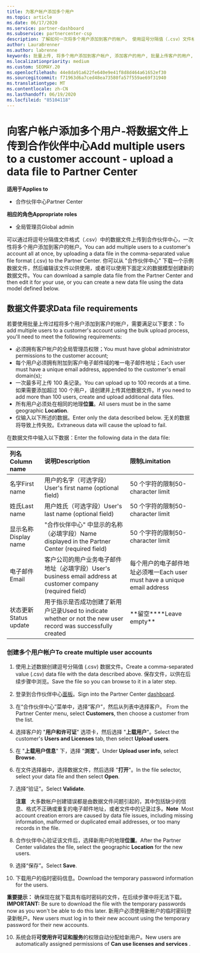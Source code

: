 ```yaml
---
title: 为客户帐户添加多个用户
ms.topic: article
ms.date: 06/17/2020
ms.service: partner-dashboard
ms.subservice: partnercenter-csp
description: 了解如何一次将多个用户添加到客户的帐户。 使用逗号分隔值（.csv）文件格式将数据文件上传到合作伙伴中心。
author: LauraBrenner
ms.author: labrenne
keywords: 批量上传, 将多个用户添加到客户帐户, 添加客户的用户, 批量上传客户的用户, 客户帐户, 客户用户, 用户
ms.localizationpriority: medium
ms.custom: SEOMAY.20
ms.openlocfilehash: 44e8da91a622fe640e9e41f8d8d464a61652ef30
ms.sourcegitcommit: f71963d6a7ced48ea73580fa57f559ae69f31940
ms.translationtype: MT
ms.contentlocale: zh-CN
ms.lasthandoff: 06/19/2020
ms.locfileid: "85104118"
---
```

# <a name="add-multiple-users-to-a-customer-account---upload-a-data-file-to-partner-center"></a><span data-ttu-id="a8eb5-105">向客户帐户添加多个用户-将数据文件上传到合作伙伴中心</span><span class="sxs-lookup"><span data-stu-id="a8eb5-105">Add multiple users to a customer account - upload a data file to Partner Center</span></span>

<span data-ttu-id="a8eb5-106">**适用于**</span><span class="sxs-lookup"><span data-stu-id="a8eb5-106">**Applies to**</span></span>

- <span data-ttu-id="a8eb5-107">合作伙伴中心</span><span class="sxs-lookup"><span data-stu-id="a8eb5-107">Partner Center</span></span>

<span data-ttu-id="a8eb5-108">**相应的角色**</span><span class="sxs-lookup"><span data-stu-id="a8eb5-108">**Appropriate roles**</span></span>

- <span data-ttu-id="a8eb5-109">全局管理员</span><span class="sxs-lookup"><span data-stu-id="a8eb5-109">Global admin</span></span>

<span data-ttu-id="a8eb5-110">可以通过将逗号分隔值文件格式（.csv）中的数据文件上传到合作伙伴中心，一次性将多个用户添加到客户的帐户。</span><span class="sxs-lookup"><span data-stu-id="a8eb5-110">You can add multiple users to a customer's account all at once, by uploading a data file in the comma-separated value file format (.csv) to the Partner Center.</span></span> <span data-ttu-id="a8eb5-111">你可以从 "合作伙伴中心" 下载一个示例数据文件，然后编辑该文件以供使用，或者可以使用下面定义的数据模型创建新的数据文件。</span><span class="sxs-lookup"><span data-stu-id="a8eb5-111">You can download a sample data file from the Partner Center and then edit it for your use, or you can create a new data file using the data model defined below.</span></span>

## <a name="data-file-requirements"></a><a href="" id="creatingtheimportcsvfile"></a><span data-ttu-id="a8eb5-112">数据文件要求</span><span class="sxs-lookup"><span data-stu-id="a8eb5-112">Data file requirements</span></span>

<span data-ttu-id="a8eb5-113">若要使用批量上传过程将多个用户添加到客户的帐户，需要满足以下要求：</span><span class="sxs-lookup"><span data-stu-id="a8eb5-113">To add multiple users to a customer's account using the bulk upload process, you'll need to meet the following requirements:</span></span>

- <span data-ttu-id="a8eb5-114">必须拥有客户帐户的全局管理员权限；</span><span class="sxs-lookup"><span data-stu-id="a8eb5-114">You must have global administrator permissions to the customer account;</span></span>
- <span data-ttu-id="a8eb5-115">每个用户必须拥有附加到客户电子邮件域的唯一电子邮件地址；</span><span class="sxs-lookup"><span data-stu-id="a8eb5-115">Each user must have a unique email address, appended to the customer's email domain(s);</span></span>
- <span data-ttu-id="a8eb5-116">一次最多可上传 100 条记录。</span><span class="sxs-lookup"><span data-stu-id="a8eb5-116">You can upload up to 100 records at a time.</span></span> <span data-ttu-id="a8eb5-117">如果需要添加超过 100 个用户，请创建并上传其他数据文件。</span><span class="sxs-lookup"><span data-stu-id="a8eb5-117">If you need to add more than 100 users, create and upload additional data files.</span></span>
- <span data-ttu-id="a8eb5-118">所有用户必须处在相同的地理**位置**。</span><span class="sxs-lookup"><span data-stu-id="a8eb5-118">All users must be in the same geographic **Location**.</span></span>
- <span data-ttu-id="a8eb5-119">仅输入以下所述的数据。</span><span class="sxs-lookup"><span data-stu-id="a8eb5-119">Enter only the data described below.</span></span> <span data-ttu-id="a8eb5-120">无关的数据将导致上传失败。</span><span class="sxs-lookup"><span data-stu-id="a8eb5-120">Extraneous data will cause the upload to fail.</span></span>

<span data-ttu-id="a8eb5-121">在数据文件中输入以下数据：</span><span class="sxs-lookup"><span data-stu-id="a8eb5-121">Enter the following data in the data file:</span></span>

| <span data-ttu-id="a8eb5-122">**列名**</span><span class="sxs-lookup"><span data-stu-id="a8eb5-122">**Column name**</span></span> | <span data-ttu-id="a8eb5-123">**说明**</span><span class="sxs-lookup"><span data-stu-id="a8eb5-123">**Description**</span></span>  | <span data-ttu-id="a8eb5-124">**限制**</span><span class="sxs-lookup"><span data-stu-id="a8eb5-124">**Limitation**</span></span>  |
|:-------- |:------  |:----- |
| <span data-ttu-id="a8eb5-125">名字</span><span class="sxs-lookup"><span data-stu-id="a8eb5-125">First name</span></span>  | <span data-ttu-id="a8eb5-126">用户的名字（可选字段）</span><span class="sxs-lookup"><span data-stu-id="a8eb5-126">User's first name (optional field)</span></span>  | <span data-ttu-id="a8eb5-127">50 个字符的限制</span><span class="sxs-lookup"><span data-stu-id="a8eb5-127">50-character limit</span></span>  |
| <span data-ttu-id="a8eb5-128">姓氏</span><span class="sxs-lookup"><span data-stu-id="a8eb5-128">Last name</span></span>  | <span data-ttu-id="a8eb5-129">用户姓氏（可选字段）</span><span class="sxs-lookup"><span data-stu-id="a8eb5-129">User's last name (optional field)</span></span>  | <span data-ttu-id="a8eb5-130">50 个字符的限制</span><span class="sxs-lookup"><span data-stu-id="a8eb5-130">50-character limit</span></span>  |
| <span data-ttu-id="a8eb5-131">显示名称</span><span class="sxs-lookup"><span data-stu-id="a8eb5-131">Display name</span></span>    | <span data-ttu-id="a8eb5-132">"合作伙伴中心" 中显示的名称（必填字段）</span><span class="sxs-lookup"><span data-stu-id="a8eb5-132">Name displayed in the Partner Center (required field)</span></span>                            | <span data-ttu-id="a8eb5-133">50 个字符的限制</span><span class="sxs-lookup"><span data-stu-id="a8eb5-133">50-character limit</span></span>                         |
| <span data-ttu-id="a8eb5-134">电子邮件</span><span class="sxs-lookup"><span data-stu-id="a8eb5-134">Email</span></span>   | <span data-ttu-id="a8eb5-135">客户公司的用户业务电子邮件地址（必填字段）</span><span class="sxs-lookup"><span data-stu-id="a8eb5-135">User's business email address at customer company (required field)</span></span>           | <span data-ttu-id="a8eb5-136">每个用户的电子邮件地址必须唯一</span><span class="sxs-lookup"><span data-stu-id="a8eb5-136">Each user must have a unique email address</span></span> |
| <span data-ttu-id="a8eb5-137">状态更新</span><span class="sxs-lookup"><span data-stu-id="a8eb5-137">Status update</span></span>   | <span data-ttu-id="a8eb5-138">用于指示是否成功创建了新用户记录</span><span class="sxs-lookup"><span data-stu-id="a8eb5-138">Used to indicate whether or not the new user record was successfully created</span></span> | <span data-ttu-id="a8eb5-139">\*\*留空\*\*</span><span class="sxs-lookup"><span data-stu-id="a8eb5-139">\*\*Leave empty\*\*</span></span>                        |

### <a name="to-create-multiple-user-accounts"></a><a href="" id="createmultipleuseraccounts"></a><span data-ttu-id="a8eb5-140">创建多个用户帐户</span><span class="sxs-lookup"><span data-stu-id="a8eb5-140">To create multiple user accounts</span></span>

<a href="" id="creatingtheaccounts"></a>

1. <span data-ttu-id="a8eb5-141">使用上述数据创建逗号分隔值 (.csv) 数据文件。</span><span class="sxs-lookup"><span data-stu-id="a8eb5-141">Create a comma-separated value (.csv) data file with the data described above.</span></span> <span data-ttu-id="a8eb5-142">保存文件，以供在后续步骤中浏览。</span><span class="sxs-lookup"><span data-stu-id="a8eb5-142">Save the file so you can browse to it in a later step.</span></span>

2. <span data-ttu-id="a8eb5-143">登录到合作伙伴中心[面板](https://partner.microsoft.com/dashboard)。</span><span class="sxs-lookup"><span data-stu-id="a8eb5-143">Sign into the Partner Center [dashboard](https://partner.microsoft.com/dashboard).</span></span>

3. <span data-ttu-id="a8eb5-144">在“合作伙伴中心”菜单中，选择“客户”，然后从列表中选择客户。 </span><span class="sxs-lookup"><span data-stu-id="a8eb5-144">From the Partner Center menu, select **Customers**, then choose a customer from the list.</span></span>

4. <span data-ttu-id="a8eb5-145">选择客户的 "**用户和许可证**" 选项卡，然后选择 "**上载用户**"。</span><span class="sxs-lookup"><span data-stu-id="a8eb5-145">Select the customer's **Users and Licenses** tab, then select **Upload users**.</span></span>

5. <span data-ttu-id="a8eb5-146">在 "**上载用户信息**" 下，选择 "**浏览**"。</span><span class="sxs-lookup"><span data-stu-id="a8eb5-146">Under **Upload user info**, select **Browse**.</span></span>

6. <span data-ttu-id="a8eb5-147">在文件选择器中，选择数据文件，然后选择 "**打开**"。</span><span class="sxs-lookup"><span data-stu-id="a8eb5-147">In the file selector, select your data file and then select **Open**.</span></span>

7. <span data-ttu-id="a8eb5-148">选择“验证”。</span><span class="sxs-lookup"><span data-stu-id="a8eb5-148">Select **Validate**.</span></span>

    <span data-ttu-id="a8eb5-149">**注意**   大多数帐户创建错误都是由数据文件问题引起的，其中包括缺少的信息、格式不正确或重复的电子邮件地址，或者文件中的记录过多。</span><span class="sxs-lookup"><span data-stu-id="a8eb5-149">**Note**  Most account creation errors are caused by data file issues, including missing information, malformed or duplicated email addresses, or too many records in the file.</span></span>

8. <span data-ttu-id="a8eb5-150">合作伙伴中心验证该文件后，选择新用户的地理**位置**。</span><span class="sxs-lookup"><span data-stu-id="a8eb5-150">After the Partner Center validates the file, select the geographic **Location** for the new users.</span></span>
9. <span data-ttu-id="a8eb5-151">选择“保存”。</span><span class="sxs-lookup"><span data-stu-id="a8eb5-151">Select **Save**.</span></span>
10. <span data-ttu-id="a8eb5-152">下载用户的临时密码信息。</span><span class="sxs-lookup"><span data-stu-id="a8eb5-152">Download the temporary password information for the users.</span></span>

<span data-ttu-id="a8eb5-153">**重要提示：** 确保现在就下载具有临时密码的文件，在后续步骤中将无法下载。</span><span class="sxs-lookup"><span data-stu-id="a8eb5-153">**IMPORTANT:** Be sure to download the file with the temporary passwords now as you won't be able to do this later.</span></span> <span data-ttu-id="a8eb5-154">新用户必须使用新帐户的临时密码登录新帐户。</span><span class="sxs-lookup"><span data-stu-id="a8eb5-154">New users must log in to their new account using the temporary password for their new accounts.</span></span>

10. <span data-ttu-id="a8eb5-155">系统会将**可使用许可证和服务**的权限自动分配给新用户。</span><span class="sxs-lookup"><span data-stu-id="a8eb5-155">New users are automatically assigned permissions of **Can use licenses and services** .</span></span> 

 

 



